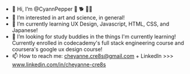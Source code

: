 - 👋 Hi, I’m @CyannPepper 🍒 🐕 👩‍🎨
- 👀 I’m interested in art and science, in general!
- 🌱 I’m currently learning UX Design, Javascript, HTML, CSS, and Japanese!
- 💞️ I’m looking for study buddies in the things I'm currently learning! Currently enrolled in codecademy's full stack engineering course and coursera's google ux design course!
- 📫 How to reach me: cheyanne.cre8s@gmail.com + LinkedIn >>> www.linkedin.com/in/cheyanne-cre8s


<!---
CyannPepper/CyannPepper is a ✨ special ✨ repository because its `README.md` (this file) appears on your GitHub profile.
You can click the Preview link to take a look at your changes.
--->
